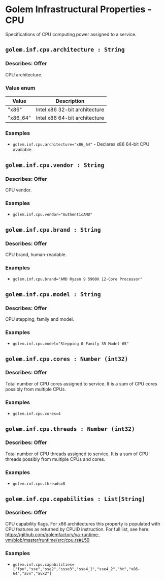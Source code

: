 # Golem Infrastructural Properties - CPU
Specifications of CPU computing power assigned to a service.

## `golem.inf.cpu.architecture : String`

### Describes: Offer

CPU architecture.
### Value enum
|Value| Description |
|---|---|
|"x86"| Intel x86 32-bit architecture |
|"x86_64"| Intel x86 64-bit architecture |
### **Examples**
* `golem.inf.cpu.architecture="x86_64"` - Declares x86 64-bit CPU available.

## `golem.inf.cpu.vendor : String`

### Describes: Offer

CPU vendor.

### **Examples**
* `golem.inf.cpu.vendor="AuthenticAMD"`

## `golem.inf.cpu.brand : String`

### Describes: Offer

CPU brand, human-readable.

### **Examples**
* `golem.inf.cpu.brand="AMD Ryzen 9 5900X 12-Core Processor"`

## `golem.inf.cpu.model : String`

### Describes: Offer

CPU stepping, family and model.

### **Examples**
* `golem.inf.cpu.model="Stepping 0 Family 35 Model 65"`

## `golem.inf.cpu.cores : Number (int32)`

### Describes: Offer

Total number of CPU cores assigned to service. It is a sum of CPU cores possibly from multiple CPUs.

### **Examples**
* `golem.inf.cpu.cores=4`

## `golem.inf.cpu.threads : Number (int32)`

### Describes: Offer

Total number of CPU threads assigned to service. It is a sum of CPU threads possibly from multiple CPUs and cores.
### **Examples**
* `golem.inf.cpu.threads=8`

## `golem.inf.cpu.capabilities : List[String]`

### Describes: Offer

CPU capability flags. 
For x86 architectures this property is populated with CPU features as returned by CPUID instruction.
For full list, see here: https://github.com/golemfactory/ya-runtime-vm/blob/master/runtime/src/cpu.rs#L59 
### **Examples**
* `golem.inf.cpu.capabilities=["fpu","sse","sse2","ssse3","sse4_1","sse4_2","ht","x86-64","avx","avx2"]`

